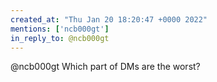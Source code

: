 ```yaml
---
created_at: "Thu Jan 20 18:20:47 +0000 2022"
mentions: ['ncb000gt']
in_reply_to: @ncb000gt
---
```


@ncb000gt Which part of DMs are the worst?